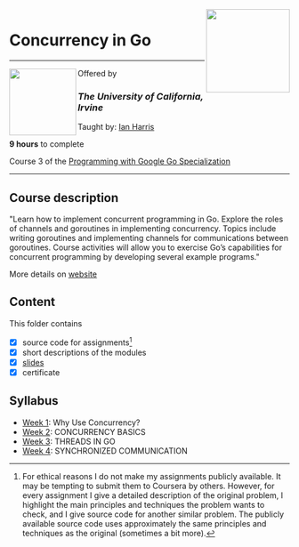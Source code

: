 <a href="https://www.coursera.org/learn/golang-concurrency">
<img src="../../../../img/Concurrency_in_Go_logo.avif" width="150" height="150" align="right">
</a>

# Concurrency in Go

---

<img src="https://upload.wikimedia.org/wikipedia/commons/8/8f/University_of_California%2C_Irvine_logo.svg" width="120" height="120" align="left">



Offered by 
### *The University of California, Irvine*

Taught by: [Ian Harris](https://www.coursera.org/instructor/ianharris)

**9 hours** to complete

Course 3 of the [Programming with Google Go Specialization](../) 

---

## Course description

"Learn how to implement concurrent programming in Go. Explore the roles of channels and goroutines in implementing concurrency. Topics include writing goroutines and implementing channels for communications between goroutines. Course activities will allow you to exercise Go’s capabilities for concurrent programming by developing several example programs."

More details on [website](https://www.coursera.org/learn/golang-concurrency)

## Content
This folder contains 
- [x] source code for assignments[^1]
- [x] short descriptions of the modules 
- [x] [slides](./Slides) 
- [x] certificate 

## Syllabus
- [Week 1](./Week%201): Why Use Concurrency?
- [Week 2](./Week%202): CONCURRENCY BASICS
- [Week 3](./Week%203): THREADS IN GO
- [Week 4](./Week%204): SYNCHRONIZED COMMUNICATION

[^1]: For ethical reasons I do not make my assignments publicly available. It may be tempting to submit them to Coursera by others. However, for every assignment I give a detailed description of the original problem, I highlight the main principles and techniques the problem wants to check, and I give source code for another similar problem. The publicly available source code uses approximately the same principles and techniques as the original (sometimes a bit more). 
